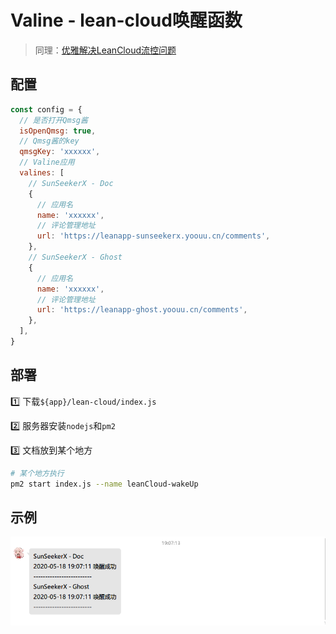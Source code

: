 # Valine - lean-cloud唤醒函数

> 同理：[优雅解决LeanCloud流控问题](https://cloud.tencent.com/developer/article/1628950)



## 配置

```javascript
const config = {
  // 是否打开Qmsg酱
  isOpenQmsg: true,
  // Qmsg酱的key
  qmsgKey: 'xxxxxx',
  // Valine应用
  valines: [
    // SunSeekerX - Doc
    {
      // 应用名
      name: 'xxxxxx',
      // 评论管理地址
      url: 'https://leanapp-sunseekerx.yoouu.cn/comments',
    },
    // SunSeekerX - Ghost
    {
      // 应用名
      name: 'xxxxxx',
      // 评论管理地址
      url: 'https://leanapp-ghost.yoouu.cn/comments',
    },
  ],
}
```



## 部署

1️⃣ 下载`${app}/lean-cloud/index.js`



2️⃣ 服务器安装`nodejs`和`pm2`



3️⃣ 文档放到某个地方

```bash
# 某个地方执行
pm2 start index.js --name leanCloud-wakeUp
```



## 示例

![image-20200518191628588](image-20200518191628588.png)